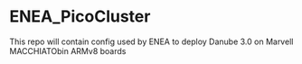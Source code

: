 # ENEA_PicoCluster
This repo will contain config used by ENEA to deploy Danube 3.0 on Marvell MACCHIATObin ARMv8 boards

